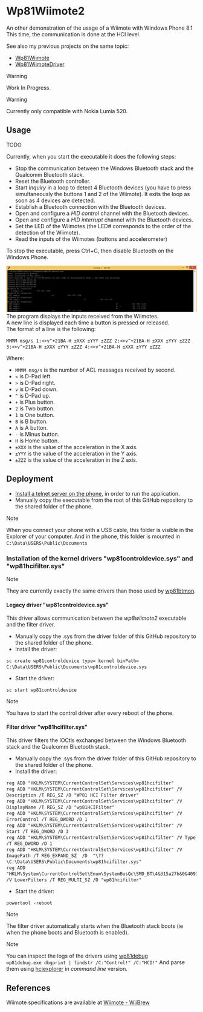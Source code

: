 # Wp81Wiimote2

An other demonstration of the usage of a Wiimote with Windows Phone 8.1  
This time, the communication is done at the HCI level.  

See also my previous projects on the same topic:  
- [Wp81Wiimote](https://github.com/fredericGette/Wp81Wiimote)
- [Wp81WiimoteDriver](https://github.com/fredericGette/Wp81WiimoteDriver)

> [!WARNING]
> Work In Progress.

> [!WARNING]
> Currently only compatible with Nokia Lumia 520.  

## Usage

TODO  

Currently, when you start the executable it does the following steps:  
- Stop the communication between the Windows Bluetooth stack and the Qualcomm Bluetooth stack.  
- Reset the Bluetooth controller.  
- Start *Inquiry* in a loop to detect 4 Bluetooth devices (you have to press simultaneously the buttons 1 and 2 of the Wiimote). It exits the loop as soon as 4 devices are detected.  
- Establish a Bluetooth connection with the Bluetooth devices.
- Open and configure a *HID control* channel with the Bluetooth devices.
- Open and configure a *HID interrupt* channel with the Bluetooth devices.
- Set the LED of the Wiimotes (the LED# corresponds to the order of the detection of the Wiimote).
- Read the inputs of the Wiimotes (buttons and accelerometer)

To stop the executable, press Ctrl+C, then disable Bluetooth on the Windows Phone.  

![Example](Capture01.PNG)
The program displays the inputs received from the Wiimotes.  
A new line is displayed each time a button is pressed or released.  
The format of a line is the following:  
```
MMMM msg/s 1:<>v^+21BA-H ±XXX ±YYY ±ZZZ 2:<>v^+21BA-H ±XXX ±YYY ±ZZZ 3:<>v^+21BA-H ±XXX ±YYY ±ZZZ 4:<>v^+21BA-H ±XXX ±YYY ±ZZZ 
```
Where:
- `MMMM msg/s` is the number of ACL messages received by second.
- `<` is D-Pad left.
- `>` is D-Pad right.
- `v` is D-Pad down.
- `^` is D-Pad up.
- `+` is Plus button.
- `2` is Two button.
- `1` is One button.
- `B` is B button.
- `A` is A button.
- `-` is Minus button.
- `H` is Home button.
- `±XXX` is the value of the acceleration in the X axis.
- `±YYY` is the value of the acceleration in the Y axis.
- `±ZZZ` is the value of the acceleration in the Z axis.
  
## Deployment

- [Install a telnet server on the phone](https://github.com/fredericGette/wp81documentation/tree/main/telnetOverUsb#readme), in order to run the application.  
- Manually copy the executable from the root of this GitHub repository to the shared folder of the phone.
> [!NOTE]
> When you connect your phone with a USB cable, this folder is visible in the Explorer of your computer. And in the phone, this folder is mounted in `C:\Data\USERS\Public\Documents`  

### Installation of the kernel drivers "wp81controldevice.sys" and "wp81hcifilter.sys"

> [!NOTE]
> They are currently exactly the same drivers than those used by [wp81btmon](https://github.com/fredericGette/wp81btmon).  

#### Legacy driver "wp81controldevice.sys"

This driver allows communication between the *wp8wiimote2* executable and the filter driver.

- Manually copy the .sys from the driver folder of this GitHub repository to the shared folder of the phone.
- Install the driver:
```
sc create wp81controldevice type= kernel binPath= C:\Data\USERS\Public\Documents\wp81controldevice.sys
```
- Start the driver:
```
sc start wp81controldevice
```

> [!NOTE]
> You have to start the control driver after every reboot of the phone.  

#### Filter driver "wp81hcifilter.sys"

This driver filters the IOCtls exchanged between the Windows Bluetooth stack and the Qualcomm Bluetooth stack.

- Manually copy the .sys from the driver folder of this GitHub repository to the shared folder of the phone.
- Install the driver:
```
reg ADD "HKLM\SYSTEM\CurrentControlSet\Services\wp81hcifilter"
reg ADD "HKLM\SYSTEM\CurrentControlSet\Services\wp81hcifilter" /V Description /T REG_SZ /D "WP81 HCI Filter driver"
reg ADD "HKLM\SYSTEM\CurrentControlSet\Services\wp81hcifilter" /V DisplayName /T REG_SZ /D "wp81HCIFilter"
reg ADD "HKLM\SYSTEM\CurrentControlSet\Services\wp81hcifilter" /V ErrorControl /T REG_DWORD /D 1
reg ADD "HKLM\SYSTEM\CurrentControlSet\Services\wp81hcifilter" /V Start /T REG_DWORD /D 3
reg ADD "HKLM\SYSTEM\CurrentControlSet\Services\wp81hcifilter" /V Type /T REG_DWORD /D 1
reg ADD "HKLM\SYSTEM\CurrentControlSet\Services\wp81hcifilter" /V ImagePath /T REG_EXPAND_SZ  /D  "\??\C:\Data\USERS\Public\Documents\wp81hcifilter.sys"
reg ADD "HKLM\System\CurrentControlSet\Enum\SystemBusQc\SMD_BT\4&315a27b&0&4097" /V LowerFilters /T REG_MULTI_SZ /D "wp81hcifilter"
```
- Start the driver:
```
powertool -reboot
```

> [!NOTE]
> The filter driver automatically starts when the Bluetooth stack boots (ie when the phone boots and Bluetooth is enabled).

> [!NOTE]
> You can inspect the logs of the drivers using [wp81debug](https://github.com/fredericGette/wp81debug)  
> `wp81debug.exe dbgprint | findstr /C:"Control!" /C:"HCI!"`
> And parse them using [hciexplorer](https://github.com/fredericGette/hciexplorer) in *command line* version.

## References

Wiimote specifications are available at [Wiimote - WiiBrew](https://wiibrew.org/wiki/Wiimote)
